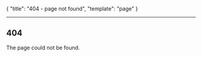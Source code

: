 {
	"title": "404 - page not found",
	"template": "page"
}

---

404
--

The page could not be found.

